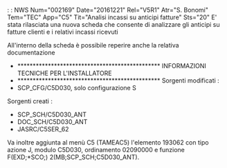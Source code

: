  :  : NWS Num="002169" Date="20161221" Rel="V5R1" Atr="S. Bonomi" Tem="TEC" App="C5" Tit="Analisi incassi su anticipi fatture" Sts="20"
E' stata rilasciata una nuova scheda che consente di analizzare gli anticipi su fatture clienti e i relativi incassi ricevuti

All'interno della scheda è possibile reperire anche la relativa documentazione 
- \*\*\*\*\*\*\*\*\*\*\*\*\*\*\*\*\*\*\*\*\*\*\*\*\*\*\*\*\*\*\*\*\*\*\*\*\*\*\*\*\*\*\*\*\*\*\*
INFORMAZIONI TECNICHE PER L'INSTALLATORE
- \*\*\*\*\*\*\*\*\*\*\*\*\*\*\*\*\*\*\*\*\*\*\*\*\*\*\*\*\*\*\*\*\*\*\*\*\*\*\*\*\*\*\*\*\*\*\*
Sorgenti modificati : 
-  SCP_CFG/C5D030, solo configurazione S

Sorgenti creati : 
-  SCP_SCH/C5D030_ANT
-  DOC_SCH/C5D030_ANT
-  JASRC/C5SER_62

Va inoltre aggiunta al menù C5 (TAMEAC5) l'elemento 193062 con tipo azione J, modulo C5D030, ordinamento 02090000 e funzione F(EXD;\*SCO;) 2(MB;SCP_SCH;C5D030_ANT).
